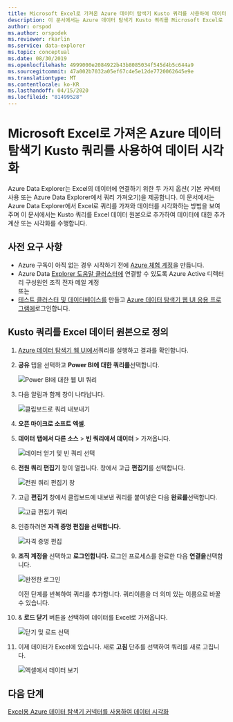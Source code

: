```yaml
---
title: Microsoft Excel로 가져온 Azure 데이터 탐색기 Kusto 쿼리를 사용하여 데이터 시각화
description: 이 문서에서는 Azure 데이터 탐색기 Kusto 쿼리를 Microsoft Excel로 가져오는 방법을 배웁니다.
author: orspod
ms.author: orspodek
ms.reviewer: rkarlin
ms.service: data-explorer
ms.topic: conceptual
ms.date: 08/30/2019
ms.openlocfilehash: 4999000e2084922b43b8085034f545d4b5c644a9
ms.sourcegitcommit: 47a002b7032a05ef67c4e5e12de7720062645e9e
ms.translationtype: MT
ms.contentlocale: ko-KR
ms.lasthandoff: 04/15/2020
ms.locfileid: "81499528"
---
```

# <a name="visualize-data-using-an-azure-data-explorer-kusto-query-imported-into-microsoft-excel"></a>Microsoft Excel로 가져온 Azure 데이터 탐색기 Kusto 쿼리를 사용하여 데이터 시각화

Azure Data Explorer는 Excel의 데이터에 연결하기 위한 두 가지 옵션( 기본 커넥터 사용 또는 Azure Data Explorer에서 쿼리 가져오기)을 제공합니다. 이 문서에서는 Azure Data Explorer에서 Excel로 쿼리를 가져와 데이터를 시각화하는 방법을 보여 주며 이 문서에서는 Kusto 쿼리를 Excel 데이터 원본으로 추가하여 데이터에 대한 추가 계산 또는 시각화를 수행합니다.

## <a name="prerequisites"></a>사전 요구 사항

* Azure 구독이 아직 없는 경우 시작하기 전에 [Azure 체험 계정](https://azure.microsoft.com/free/)을 만듭니다.
* Azure Data [Explorer 도움말 클러스터에](https://dataexplorer.azure.com/clusters/help/databases/Samples) 연결할 수 있도록 Azure Active 디렉터리 구성원인 조직 전자 메일 계정 
<br>또는</br>
* [테스트 클러스터 및 데이터베이스를](create-cluster-database-portal.md) 만들고 [Azure 데이터 탐색기 웹 UI 응용 프로그램에](https://dataexplorer.azure.com/)로그인합니다.

## <a name="define-kusto-query-as-an-excel-data-source"></a>Kusto 쿼리를 Excel 데이터 원본으로 정의

1. [Azure 데이터 탐색기 웹 UI에서](https://dataexplorer.azure.com/clusters/help/databases/Samples)쿼리를 실행하고 결과를 확인합니다.

1. **공유** 탭을 선택하고 **Power BI에 대한 쿼리를**선택합니다.

    ![Power BI에 대한 웹 UI 쿼리](media/excel-blank-query/web-ui-query-to-powerbi.png)

1. 다음 알림과 함께 창이 나타납니다.

    ![클립보드로 쿼리 내보내기](media/excel-blank-query/query-exported-to-clipboard.png)

1. **오픈 마이크로 소프트 엑셀**.

1. **데이터** **탭에서 다른 소스** > **빈 쿼리에서** **데이터** > 가져옵니다.

    ![데이터 얻기 및 빈 쿼리 선택](media/excel-blank-query/get-data-blank-query.png)

1. **전원 쿼리 편집기** 창이 열립니다. 창에서 고급 **편집기**를 선택합니다.

    ![전원 쿼리 편집기 창](media/excel-blank-query/power-query-editor.png)

1. 고급 **편집기** 창에서 클립보드에 내보낸 쿼리를 붙여넣은 다음 **완료를**선택합니다.

    ![고급 편집기 쿼리](media/excel-blank-query/advanced-editor-query.png)    

1. 인증하려면 **자격 증명 편집을 선택합니다.**

    ![자격 증명 편집](media/excel-blank-query/edit-credentials.png)

1. **조직 계정을** 선택하고 **로그인합니다.** 로그인 프로세스를 완료한 다음 **연결을**선택합니다.

    ![완전한 로그인](media/excel-blank-query/complete-sign-in.png)

    이전 단계를 반복하여 쿼리를 추가합니다. 쿼리이름을 더 의미 있는 이름으로 바꿀 수 있습니다.

1. & **로드 닫기** 버튼을 선택하여 데이터를 Excel로 가져옵니다.

    ![닫기 및 로드 선택](media/excel-blank-query/close-and-load.png)

1. 이제 데이터가 Excel에 있습니다. 새로 **고침** 단추를 선택하여 쿼리를 새로 고칩니다.

    ![엑셀에서 데이터 보기](media/excel-blank-query/data-in-excel.png)

## <a name="next-steps"></a>다음 단계

[Excel용 Azure 데이터 탐색기 커넥터를 사용하여 데이터 시각화](excel-connector.md)